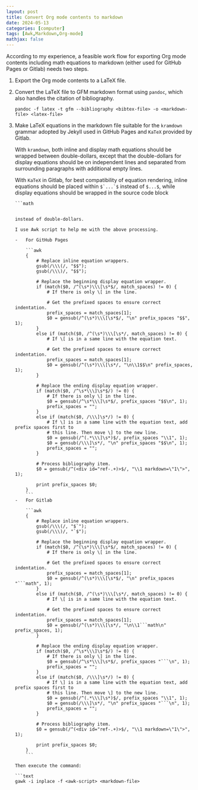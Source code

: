 ```yaml
---
layout: post
title: Convert Org mode contents to markdown
date: 2024-05-13
categories: [computer]
tags: [Awk,Markdown,Org-mode]
mathjax: false
---
```


According to my experience, a feasible work flow for exporting Org mode contents including math equations to markdown (either used for GitHub Pages or Gitlab) needs two steps.

1.  Export the Org mode contents to a LaTeX file.
2.  Convert the LaTeX file to GFM markdown format using `pandoc`, which also handles the citation of bibliography.
    
    ```text
    pandoc -f latex -t gfm --bibliography <bibtex-file> -o <markdown-file> <latex-file>
    ```
3.  Make LaTeX equations in the markdown file suitable for the `kramdown` grammar adopted by Jekyll used in GitHub Pages and `KaTeX` provided by Gitlab.
    
    With `kramdown`, both inline and display math equations should be wrapped between double-dollars, except that the double-dollars for display equations should be on independent lines and separated from surrounding paragraphs with additional empty lines.
    
    With `KaTeX` in Gitlab, for best compatibility of equation rendering, inline equations should be placed within ``$`...`$`` instead of `$...$`, while display equations should be wrapped in the source code block
    
    ```text
    ```math
    ```
    ```
    
    instead of double-dollars.
    
    I use Awk script to help me with the above processing.
    
    -   For GitHub Pages
        
        ```awk
        {
            # Replace inline equation wrappers.
            gsub(/\\\(/, "$$");
            gsub(/\\\)/, "$$");
        
            # Replace the beginning display equation wrapper.
            if (match($0, /^(\s*)\\\[\s*$/, match_spaces) != 0) {
                # If there is only \[ in the line.
        
                # Get the prefixed spaces to ensure correct indentation.
                prefix_spaces = match_spaces[1];
                $0 = gensub(/^(\s*)\\\[\s*$/, "\n" prefix_spaces "$$", 1);
            }
            else if (match($0, /^(\s*)\\\[\s*/, match_spaces) != 0) {
                # If \[ is in a same line with the equation text.
        
                # Get the prefixed spaces to ensure correct indentation.
                prefix_spaces = match_spaces[1];
                $0 = gensub(/^(\s*)\\\[\s*/, "\n\\1$$\n" prefix_spaces, 1);
            }
        
            # Replace the ending display equation wrapper.
            if (match($0, /^\s*\\\]\s*$/) != 0) {
                # If there is only \] in the line.
                $0 = gensub(/^\s*\\\]\s*$/, prefix_spaces "$$\n", 1);
                prefix_spaces = "";
            }
            else if (match($0, /\\\]\s*/) != 0) {
                # If \] is in a same line with the equation text, add prefix spaces first to
                # this line. Then move \] to the new line.
                $0 = gensub(/^(.*\\\]\s*)$/, prefix_spaces "\\1", 1);
                $0 = gensub(/\\\]\s*/, "\n" prefix_spaces "$$\n", 1);
                prefix_spaces = "";
            }
        
            # Process bibliography item.
            $0 = gensub(/^(<div id="ref-.+)>$/, "\\1 markdown=\"1\">", 1);
        
            print prefix_spaces $0;
        }
        ```
    -   For Gitlab
        
        ```awk
        {
            # Replace inline equation wrappers.
            gsub(/\\\(/, "$`");
            gsub(/\\\)/, "`$");
        
            # Replace the beginning display equation wrapper.
            if (match($0, /^(\s*)\\\[\s*$/, match_spaces) != 0) {
                # If there is only \[ in the line.
        
                # Get the prefixed spaces to ensure correct indentation.
                prefix_spaces = match_spaces[1];
                $0 = gensub(/^(\s*)\\\[\s*$/, "\n" prefix_spaces "```math", 1);
            }
            else if (match($0, /^(\s*)\\\[\s*/, match_spaces) != 0) {
                # If \[ is in a same line with the equation text.
        
                # Get the prefixed spaces to ensure correct indentation.
                prefix_spaces = match_spaces[1];
                $0 = gensub(/^(\s*)\\\[\s*/, "\n\\1```math\n" prefix_spaces, 1);
            }
        
            # Replace the ending display equation wrapper.
            if (match($0, /^\s*\\\]\s*$/) != 0) {
                # If there is only \] in the line.
                $0 = gensub(/^\s*\\\]\s*$/, prefix_spaces "```\n", 1);
                prefix_spaces = "";
            }
            else if (match($0, /\\\]\s*/) != 0) {
                # If \] is in a same line with the equation text, add prefix spaces first to
                # this line. Then move \] to the new line.
                $0 = gensub(/^(.*\\\]\s*)$/, prefix_spaces "\\1", 1);
                $0 = gensub(/\\\]\s*/, "\n" prefix_spaces "```\n", 1);
                prefix_spaces = "";
            }
        
            # Process bibliography item.
            $0 = gensub(/^(<div id="ref-.+)>$/, "\\1 markdown=\"1\">", 1);
        
            print prefix_spaces $0;
        }
        ```
    
    Then execute the command:
    
    ```text
    gawk -i inplace -f <awk-script> <markdown-file>
    ```
